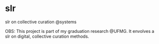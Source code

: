 # slr
slr on collective curation @systems

OBS: This project is part of my graduation research @UFMG. It envolves a slr on digital, collective curation methods.
